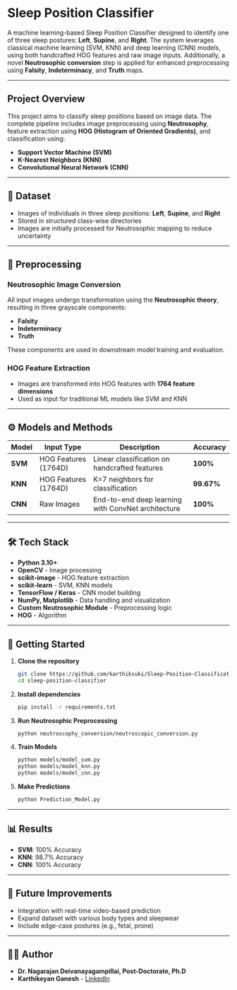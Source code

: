 
# Sleep Position Classifier

A machine learning-based Sleep Position Classifier designed to identify one of three sleep postures: **Left**, **Supine**, and **Right**. The system leverages classical machine learning (SVM, KNN) and deep learning (CNN) models, using both handcrafted HOG features and raw image inputs. Additionally, a novel **Neutrosophic conversion** step is applied for enhanced preprocessing using **Falsity**, **Indeterminacy**, and **Truth** maps.

---

## Project Overview

This project aims to classify sleep positions based on image data. The complete pipeline includes image preprocessing using **Neutrosophy**, feature extraction using **HOG (Histogram of Oriented Gradients)**, and classification using:

- **Support Vector Machine (SVM)**
- **K-Nearest Neighbors (KNN)**
- **Convolutional Neural Network (CNN)**

---

## 📁 Dataset

- Images of individuals in three sleep positions: **Left**, **Supine**, and **Right**
- Stored in structured class-wise directories
- Images are initially processed for Neutrosophic mapping to reduce uncertainty
  
---

## 🧠 Preprocessing

### Neutrosophic Image Conversion
All input images undergo transformation using the **Neutrosophic theory**, resulting in three grayscale components:
- **Falsity**
- **Indeterminacy**
- **Truth**

These components are used in downstream model training and evaluation.

### HOG Feature Extraction
- Images are transformed into HOG features with **1764 feature dimensions**
- Used as input for traditional ML models like SVM and KNN

---

## ⚙️ Models and Methods

| Model | Input Type            | Description                                           | Accuracy |
|-------|------------------------|-------------------------------------------------------|----------|
| **SVM** | HOG Features (1764D)     | Linear classification on handcrafted features        | **100%** |
| **KNN** | HOG Features (1764D)     | K=7 neighbors for classification                     | **99.67%** |
| **CNN** | Raw Images              | End-to-end deep learning with ConvNet architecture   | **100%** |

---

## 🛠️ Tech Stack

- **Python 3.10+**
- **OpenCV** - Image processing
- **scikit-image** - HOG feature extraction
- **scikit-learn** - SVM, KNN models
- **TensorFlow / Keras** - CNN model building
- **NumPy, Matplotlib** - Data handling and visualization
- **Custom Neutrosophic Module** - Preprocessing logic
- **HOG** - Algorithm

---


## 🚀 Getting Started

1. **Clone the repository**
   ```bash
   git clone https://github.com/karthiksuki/Sleep-Position-Classification
   cd sleep-position-classifier
   ```

2. **Install dependencies**
   ```bash
   pip install -r requirements.txt
   ```

3. **Run Neutrosophic Preprocessing**
   ```bash
   python neutroscophy_conversion/neutroscopic_conversion.py
   ```

4. **Train Models**
   ```bash
   python models/model_svm.py
   python models/model_knn.py
   python models/model_cnn.py
   ```

5. **Make Predictions**
   ```bash
   python Prediction_Model.py
   ```

---

## 📊 Results

- **SVM**: 100% Accuracy
- **KNN**: 98.7% Accuracy 
- **CNN**: 100% Accuracy 

---

## 🧪 Future Improvements

- Integration with real-time video-based prediction
- Expand dataset with various body types and sleepwear
- Include edge-case postures (e.g., fetal, prone)

---

## 👨‍💻 Author

- **Dr. Nagarajan Deivanayagampillai, Post-Doctorate, Ph.D** 
- **Karthikeyan Ganesh** - [Linkedln](https://www.linkedin.com/in/karthikeyan-g7/)

